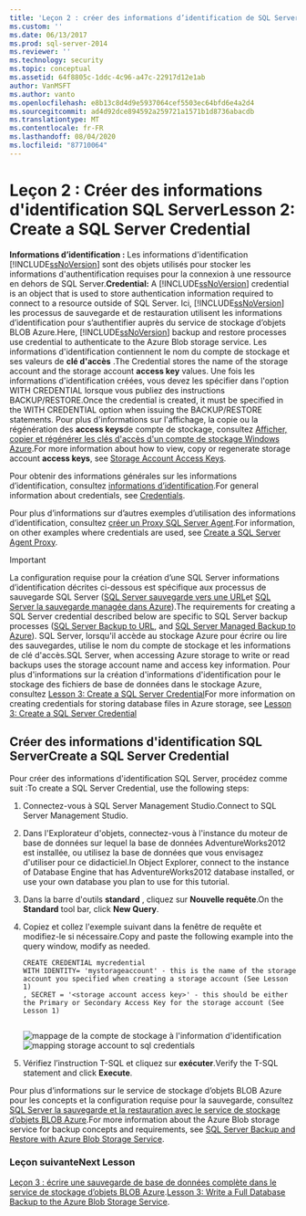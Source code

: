 ```yaml
---
title: 'Leçon 2 : créer des informations d’identification de SQL Server | Microsoft Docs'
ms.custom: ''
ms.date: 06/13/2017
ms.prod: sql-server-2014
ms.reviewer: ''
ms.technology: security
ms.topic: conceptual
ms.assetid: 64f8805c-1ddc-4c96-a47c-22917d12e1ab
author: VanMSFT
ms.author: vanto
ms.openlocfilehash: e8b13c8d4d9e5937064cef5503ec64bfd6e4a2d4
ms.sourcegitcommit: ad4d92dce894592a259721a1571b1d8736abacdb
ms.translationtype: MT
ms.contentlocale: fr-FR
ms.lasthandoff: 08/04/2020
ms.locfileid: "87710064"
---
```

# <a name="lesson-2-create-a-sql-server-credential"></a><span data-ttu-id="f327d-102">Leçon 2 : Créer des informations d'identification SQL Server</span><span class="sxs-lookup"><span data-stu-id="f327d-102">Lesson 2: Create a SQL Server Credential</span></span>
  <span data-ttu-id="f327d-103">**Informations d’identification :** Les informations d'identification [!INCLUDE[ssNoVersion](../includes/ssnoversion-md.md)] sont des objets utilisés pour stocker les informations d'authentification requises pour la connexion à une ressource en dehors de SQL Server.</span><span class="sxs-lookup"><span data-stu-id="f327d-103">**Credential:** A [!INCLUDE[ssNoVersion](../includes/ssnoversion-md.md)] credential is an object that is used to store authentication information required to connect to a resource outside of SQL Server.</span></span>  <span data-ttu-id="f327d-104">Ici, [!INCLUDE[ssNoVersion](../includes/ssnoversion-md.md)] les processus de sauvegarde et de restauration utilisent les informations d’identification pour s’authentifier auprès du service de stockage d’objets BLOB Azure.</span><span class="sxs-lookup"><span data-stu-id="f327d-104">Here, [!INCLUDE[ssNoVersion](../includes/ssnoversion-md.md)] backup and restore processes use credential to authenticate to the Azure Blob storage service.</span></span> <span data-ttu-id="f327d-105">Les informations d'identification contiennent le nom du compte de stockage et ses valeurs de **clé d'accès** .</span><span class="sxs-lookup"><span data-stu-id="f327d-105">The Credential stores the name of the storage account and the storage account **access key** values.</span></span> <span data-ttu-id="f327d-106">Une fois les informations d'identification créées, vous devez les spécifier dans l'option WITH CREDENTIAL lorsque vous publiez des instructions BACKUP/RESTORE.</span><span class="sxs-lookup"><span data-stu-id="f327d-106">Once the credential is created, it must be specified in the WITH CREDENTIAL option when issuing the BACKUP/RESTORE statements.</span></span> <span data-ttu-id="f327d-107">Pour plus d'informations sur l'affichage, la copie ou la régénération des **access keys**de compte de stockage, consultez [Afficher, copier et régénérer les clés d'accès d'un compte de stockage Windows Azure](https://msdn.microsoft.com/library/windowsazure/hh531566.aspx).</span><span class="sxs-lookup"><span data-stu-id="f327d-107">For more information about how to view, copy or regenerate storage account **access keys**, see [Storage Account Access Keys](https://msdn.microsoft.com/library/windowsazure/hh531566.aspx).</span></span>  
  
 <span data-ttu-id="f327d-108">Pour obtenir des informations générales sur les informations d’identification, consultez [informations d’identification](../relational-databases/security/authentication-access/credentials-database-engine.md).</span><span class="sxs-lookup"><span data-stu-id="f327d-108">For general information about credentials, see [Credentials](../relational-databases/security/authentication-access/credentials-database-engine.md).</span></span>  
  
 <span data-ttu-id="f327d-109">Pour plus d’informations sur d’autres exemples d’utilisation des informations d’identification, consultez [créer un Proxy SQL Server Agent](../ssms/agent/create-a-sql-server-agent-proxy.md).</span><span class="sxs-lookup"><span data-stu-id="f327d-109">For information, on other examples where credentials are used, see [Create a SQL Server Agent Proxy](../ssms/agent/create-a-sql-server-agent-proxy.md).</span></span>  
  
> [!IMPORTANT]  
>  <span data-ttu-id="f327d-110">La configuration requise pour la création d’une SQL Server informations d’identification décrites ci-dessous est spécifique aux processus de sauvegarde SQL Server ([SQL Server sauvegarde vers une URL](../relational-databases/backup-restore/sql-server-backup-to-url.md)et [SQL Server la sauvegarde managée dans Azure](../relational-databases/backup-restore/sql-server-managed-backup-to-microsoft-azure.md)).</span><span class="sxs-lookup"><span data-stu-id="f327d-110">The requirements for creating a SQL Server credential described below are specific to SQL Server backup processes ([SQL Server Backup to URL](../relational-databases/backup-restore/sql-server-backup-to-url.md), and [SQL Server Managed  Backup to Azure](../relational-databases/backup-restore/sql-server-managed-backup-to-microsoft-azure.md)).</span></span> <span data-ttu-id="f327d-111">SQL Server, lorsqu'il accède au stockage Azure pour écrire ou lire des sauvegardes, utilise le nom du compte de stockage et les informations de clé d'accès.</span><span class="sxs-lookup"><span data-stu-id="f327d-111">SQL Server, when accessing Azure storage to write or read backups uses the storage account name and access key information.</span></span>  <span data-ttu-id="f327d-112">Pour plus d'informations sur la création d'informations d'identification pour le stockage des fichiers de base de données dans le stockage Azure, consultez [Lesson 3: Create a SQL Server Credential](../relational-databases/lesson-2-create-a-sql-server-credential-using-a-shared-access-signature.md)</span><span class="sxs-lookup"><span data-stu-id="f327d-112">For more information on creating credentials for storing database files in Azure storage, see [Lesson 3: Create a SQL Server Credential](../relational-databases/lesson-2-create-a-sql-server-credential-using-a-shared-access-signature.md)</span></span>  
  
## <a name="create-a-sql-server-credential"></a><span data-ttu-id="f327d-113">Créer des informations d'identification SQL Server</span><span class="sxs-lookup"><span data-stu-id="f327d-113">Create a SQL Server Credential</span></span>  
 <span data-ttu-id="f327d-114">Pour créer des informations d'identification SQL Server, procédez comme suit :</span><span class="sxs-lookup"><span data-stu-id="f327d-114">To create a SQL Server Credential, use the following steps:</span></span>  
  
1.  <span data-ttu-id="f327d-115">Connectez-vous à SQL Server Management Studio.</span><span class="sxs-lookup"><span data-stu-id="f327d-115">Connect to SQL Server Management Studio.</span></span>  
  
2.  <span data-ttu-id="f327d-116">Dans l'Explorateur d'objets, connectez-vous à l'instance du moteur de base de données sur lequel la base de données AdventureWorks2012 est installée, ou utilisez la base de données que vous envisagez d'utiliser pour ce didacticiel.</span><span class="sxs-lookup"><span data-stu-id="f327d-116">In Object Explorer, connect to the instance of Database Engine that has AdventureWorks2012 database installed, or use your own database you plan to use for this tutorial.</span></span>  
  
3.  <span data-ttu-id="f327d-117">Dans la barre d'outils **standard** , cliquez sur **Nouvelle requête**.</span><span class="sxs-lookup"><span data-stu-id="f327d-117">On the **Standard** tool bar, click **New Query**.</span></span>  
  
4.  <span data-ttu-id="f327d-118">Copiez et collez l'exemple suivant dans la fenêtre de requête et modifiez-le si nécessaire.</span><span class="sxs-lookup"><span data-stu-id="f327d-118">Copy and paste the following example into the query window, modify as needed.</span></span>  
  
    ```  
    CREATE CREDENTIAL mycredential   
    WITH IDENTITY= 'mystorageaccount' - this is the name of the storage account you specified when creating a storage account (See Lesson 1)   
    , SECRET = '<storage account access key>' - this should be either the Primary or Secondary Access Key for the storage account (See Lesson 1)  
  
    ```  
  
     <span data-ttu-id="f327d-119">![mappage de la compte de stockage à l'information d'identification](../../2014/tutorials/media/backuptocloud-storage-credential-mapping.gif "mappage de la compte de stockage à l'information d'identification")</span><span class="sxs-lookup"><span data-stu-id="f327d-119">![mapping storage account to sql credentials](../../2014/tutorials/media/backuptocloud-storage-credential-mapping.gif "mapping storage account to sql credentials")</span></span>  
  
5.  <span data-ttu-id="f327d-120">Vérifiez l’instruction T-SQL et cliquez sur **exécuter**.</span><span class="sxs-lookup"><span data-stu-id="f327d-120">Verify the T-SQL statement and click **Execute**.</span></span>  
  
 <span data-ttu-id="f327d-121">Pour plus d’informations sur le service de stockage d’objets BLOB Azure pour les concepts et la configuration requise pour la sauvegarde, consultez [SQL Server la sauvegarde et la restauration avec le service de stockage d’objets BLOB Azure](../relational-databases/backup-restore/sql-server-backup-and-restore-with-microsoft-azure-blob-storage-service.md).</span><span class="sxs-lookup"><span data-stu-id="f327d-121">For more information about the Azure Blob storage service for backup concepts and requirements, see [SQL Server Backup and Restore with Azure Blob Storage Service](../relational-databases/backup-restore/sql-server-backup-and-restore-with-microsoft-azure-blob-storage-service.md).</span></span>  
  
### <a name="next-lesson"></a><span data-ttu-id="f327d-122">Leçon suivante</span><span class="sxs-lookup"><span data-stu-id="f327d-122">Next Lesson</span></span>  
 <span data-ttu-id="f327d-123">[Leçon 3 : écrire une sauvegarde de base de données complète dans le service de stockage d’objets BLOB Azure](../../2014/tutorials/lesson-3-write-a-full-database-backup-to-the-windows-azure-blob-storage-service.md).</span><span class="sxs-lookup"><span data-stu-id="f327d-123">[Lesson 3: Write a Full Database Backup to the Azure Blob Storage Service](../../2014/tutorials/lesson-3-write-a-full-database-backup-to-the-windows-azure-blob-storage-service.md).</span></span>  
  
  
